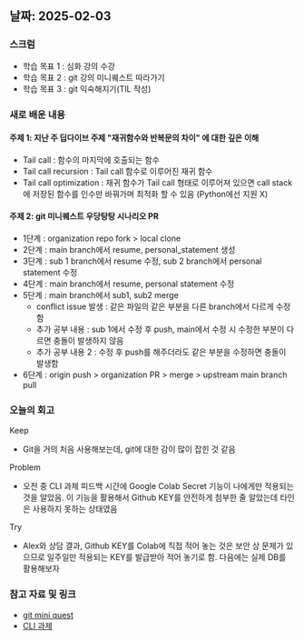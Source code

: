 ## 날짜: 2025-02-03

### 스크럼
- 학습 목표 1 : 심화 강의 수강
- 학습 목표 2 : git 강의 미니퀘스트 따라가기
- 학습 목표 3 : git 익숙해지기(TIL 작성)

### 새로 배운 내용
#### 주제 1: 지난 주 딥다이브 주제 "재귀함수와 반복문의 차이" 에 대한 깊은 이해
- Tail call : 함수의 마지막에 호출되는 함수
- Tail call recursion : Tail call 함수로 이루어진 재귀 함수
- Tail call optimization : 재귀 함수가 Tail call 형태로 이루어져 있으면 call stack에 저장된 함수를 인수만 바꿔가며 최적화 할 수 있음 (Python에선 지원 X)

#### 주제 2: git 미니퀘스트 우당탕탕 시나리오 PR
- 1단계 : organization repo fork > local clone
- 2단계 : main branch에서 resume, personal_statement 생성
- 3단계 : sub 1 branch에서 resume 수정, sub 2 branch에서 personal statement 수정
- 4단계 : main branch에서 resume, personal statement 수정
- 5단계 : main branch에서 sub1, sub2 merge
    - conflict issue 발생 : 같은 파일의 같은 부분을 다른 branch에서 다르게 수정함
    - 추가 공부 내용 : sub 1에서 수정 후 push, main에서 수정 시 수정한 부분이 다르면 충돌이 발생하지 않음
    - 추가 공부 내용 2 : 수정 후 push를 해주더라도 같은 부분을 수정하면 충돌이 발생함
- 6단계 : origin push > organization PR > merge > upstream main branch pull

### 오늘의 회고
Keep
- Git을 거의 처음 사용해보는데, git에 대한 감이 많이 잡힌 것 같음

Problem
- 오전 중 CLI 과제 피드백 시간에 Google Colab Secret 기능이 나에게만 적용되는 것을 알았음. 이 기능을 활용해서 Github KEY를 안전하게 첨부한 줄 알았는데 타인은 사용하지 못하는 상태였음

Try
- Alex와 상담 결과, Github KEY를 Colab에 직접 적어 놓는 것은 보안 상 문제가 있으므로 일주일만 적용되는 KEY를 발급받아 적어 놓기로 함. 다음에는 실제 DB를 활용해보자

### 참고 자료 및 링크
- [git mini quest](https://github.com/test-organization-miniquest/test-repository)
- [CLI 과제](https://www.notion.so/adapterz/17f394a480618190bf14c3d15a4e8967?p=9ee6f394b1704e8ab024e1e9c79846e3&pm=s)
